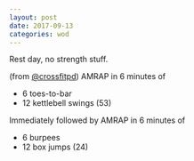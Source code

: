 ```yaml
---
layout: post
date: 2017-09-13
categories: wod
---
```


<!--
**Chris - <span></span>**
-->

Rest day, no strength stuff.

(from [@crossfitpd](http://crossfitpd.com)) AMRAP in 6 minutes of
- 6 toes-to-bar
- 12 kettlebell swings (53)

Immediately followed by AMRAP in 6 minutes of
- 6 burpees
- 12 box jumps (24)
